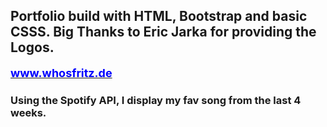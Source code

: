 ## Portfolio build with HTML, Bootstrap and basic CSSS. Big Thanks to Eric Jarka for providing the Logos.

[<span style="font-size: large; color: blue; font-weight: bold;">www.whosfritz.de</span>](https://www.whosfritz.de)

### Using the Spotify API, I display my fav song from the last 4 weeks.
